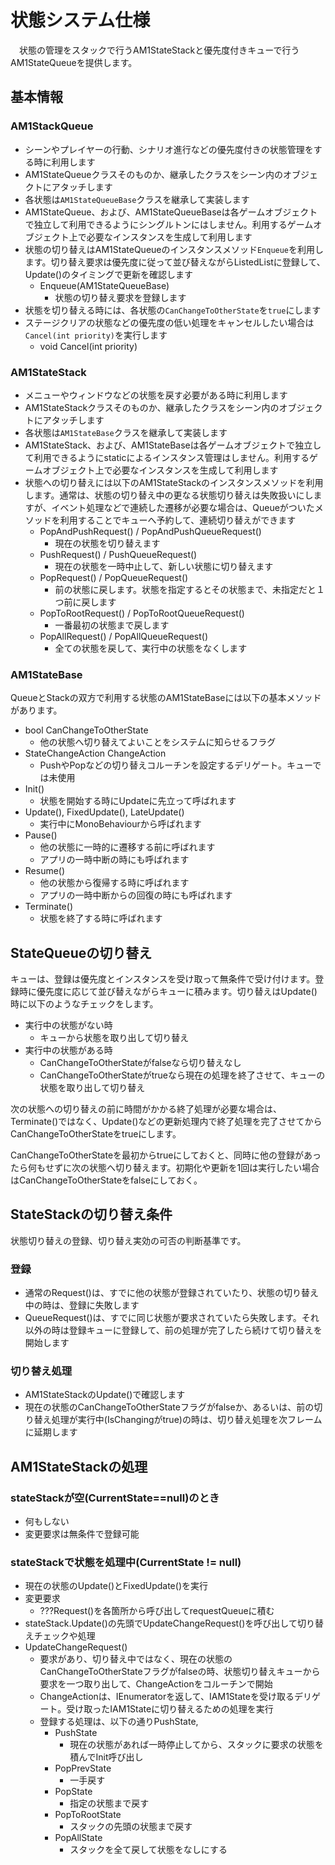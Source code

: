 # 状態システム仕様

　状態の管理をスタックで行うAM1StateStackと優先度付きキューで行うAM1StateQueueを提供します。

## 基本情報

### AM1StackQueue
- シーンやプレイヤーの行動、シナリオ進行などの優先度付きの状態管理をする時に利用します
- AM1StateQueueクラスそのものか、継承したクラスをシーン内のオブジェクトにアタッチします
- 各状態は`AM1StateQueueBase`クラスを継承して実装します
- AM1StateQueue、および、AM1StateQueueBaseは各ゲームオブジェクトで独立して利用できるようにシングルトンにはしません。利用するゲームオブジェクト上で必要なインスタンスを生成して利用します
- 状態の切り替えはAM1StateQueueのインスタンスメソッド`Enqueue`を利用します。切り替え要求は優先度に従って並び替えながらListedListに登録して、Update()のタイミングで更新を確認します
  - Enqueue(AM1StateQueueBase)
    - 状態の切り替え要求を登録します
- 状態を切り替える時には、各状態の`CanChangeToOtherState`を`true`にします
- ステージクリアの状態などの優先度の低い処理をキャンセルしたい場合は`Cancel(int priority)`を実行します
  - void Cancel(int priority)

### AM1StateStack
- メニューやウィンドウなどの状態を戻す必要がある時に利用します
- AM1StateStackクラスそのものか、継承したクラスをシーン内のオブジェクトにアタッチします
- 各状態は`AM1StateBase`クラスを継承して実装します
- AM1StateStack、および、AM1StateBaseは各ゲームオブジェクトで独立して利用できるようにstaticによるインスタンス管理はしません。利用するゲームオブジェクト上で必要なインスタンスを生成して利用します
- 状態への切り替えには以下のAM1StateStackのインスタンスメソッドを利用します。通常は、状態の切り替え中の更なる状態切り替えは失敗扱いにしますが、イベント処理などで連続した遷移が必要な場合は、Queueがついたメソッドを利用することでキューへ予約して、連続切り替えができます
  - PopAndPushRequest() / PopAndPushQueueRequest()
    - 現在の状態を切り替えます
  - PushRequest() / PushQueueRequest()
    - 現在の状態を一時中止して、新しい状態に切り替えます
  - PopRequest() / PopQueueRequest()
    - 前の状態に戻します。状態を指定するとその状態まで、未指定だと１つ前に戻します
  - PopToRootRequest() / PopToRootQueueRequest()
    - 一番最初の状態まで戻します
  - PopAllRequest() / PopAllQueueRequest()
    - 全ての状態を戻して、実行中の状態をなくします

### AM1StateBase
QueueとStackの双方で利用する状態のAM1StateBaseには以下の基本メソッドがあります。

- bool CanChangeToOtherState
  - 他の状態へ切り替えてよいことをシステムに知らせるフラグ
- StateChangeAction ChangeAction
  - PushやPopなどの切り替えコルーチンを設定するデリゲート。キューでは未使用
- Init()
  - 状態を開始する時にUpdateに先立って呼ばれます
- Update(), FixedUpdate(), LateUpdate()
  - 実行中にMonoBehaviourから呼ばれます
- Pause()
  - 他の状態に一時的に遷移する前に呼ばれます
  - アプリの一時中断の時にも呼ばれます
- Resume()
  - 他の状態から復帰する時に呼ばれます
  - アプリの一時中断からの回復の時にも呼ばれます
- Terminate()
  - 状態を終了する時に呼ばれます

## StateQueueの切り替え
キューは、登録は優先度とインスタンスを受け取って無条件で受け付けます。登録時に優先度に応じて並び替えながらキューに積みます。切り替えはUpdate()時に以下のようなチェックをします。

- 実行中の状態がない時
  - キューから状態を取り出して切り替え
- 実行中の状態がある時
  - CanChangeToOtherStateがfalseなら切り替えなし
  - CanChangeToOtherStateがtrueなら現在の処理を終了させて、キューの状態を取り出して切り替え

次の状態への切り替えの前に時間がかかる終了処理が必要な場合は、Terminate()ではなく、Update()などの更新処理内で終了処理を完了させてからCanChangeToOtherStateをtrueにします。

CanChangeToOtherStateを最初からtrueにしておくと、同時に他の登録があったら何もせずに次の状態へ切り替えます。初期化や更新を1回は実行したい場合はCanChangeToOtherStateをfalseにしておく。


## StateStackの切り替え条件
状態切り替えの登録、切り替え実効の可否の判断基準です。

### 登録
- 通常のRequest()は、すでに他の状態が登録されていたり、状態の切り替え中の時は、登録に失敗します
- QueueRequest()は、すでに同じ状態が要求されていたら失敗します。それ以外の時は登録キューに登録して、前の処理が完了したら続けて切り替えを開始します

### 切り替え処理
- AM1StateStackのUpdate()で確認します
- 現在の状態のCanChangeToOtherStateフラグがfalseか、あるいは、前の切り替え処理が実行中(IsChangingがtrue)の時は、切り替え処理を次フレームに延期します


## AM1StateStackの処理

### stateStackが空(CurrentState==null)のとき
- 何もしない
- 変更要求は無条件で登録可能

### stateStackで状態を処理中(CurrentState != null)
- 現在の状態のUpdate()とFixedUpdate()を実行
- 変更要求
  - ???Request()を各箇所から呼び出してrequestQueueに積む
- stateStack.Update()の先頭でUpdateChangeRequest()を呼び出して切り替えチェックや処理
- UpdateChangeRequest()
  - 要求があり、切り替え中ではなく、現在の状態のCanChangeToOtherStateフラグがfalseの時、状態切り替えキューから要求を一つ取り出して、ChangeActionをコルーチンで開始
  - ChangeActionは、IEnumeratorを返して、IAM1Stateを受け取るデリゲート。受け取ったIAM1Stateに切り替えるための処理を実行
  - 登録する処理は、以下の通りPushState,
    - PushState
      - 現在の状態があれば一時停止してから、スタックに要求の状態を積んでInit呼び出し
    - PopPrevState
      - 一手戻す
    - PopState
      - 指定の状態まで戻す
    - PopToRootState
      - スタックの先頭の状態まで戻す
    - PopAllState
      - スタックを全て戻して状態をなしにする
